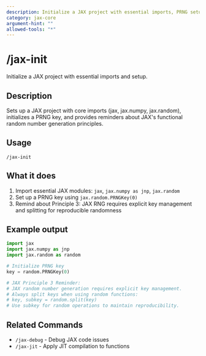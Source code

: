```yaml
---
description: Initialize a JAX project with essential imports, PRNG setup, and Principle 3 reminders
category: jax-core
argument-hint: ""
allowed-tools: "*"
---
```


# /jax-init

Initialize a JAX project with essential imports and setup.

## Description

Sets up a JAX project with core imports (jax, jax.numpy, jax.random), initializes a PRNG key, and provides reminders about JAX's functional random number generation principles.

## Usage

```
/jax-init
```

## What it does

1. Import essential JAX modules: `jax`, `jax.numpy as jnp`, `jax.random`
2. Set up a PRNG key using `jax.random.PRNGKey(0)`
3. Remind about Principle 3: JAX RNG requires explicit key management and splitting for reproducible randomness

## Example output

```python
import jax
import jax.numpy as jnp
import jax.random as random

# Initialize PRNG key
key = random.PRNGKey(0)

# JAX Principle 3 Reminder:
# JAX random number generation requires explicit key management.
# Always split keys when using random functions:
# key, subkey = random.split(key)
# Use subkey for random operations to maintain reproducibility.
```

## Related Commands

- `/jax-debug` - Debug JAX code issues
- `/jax-jit` - Apply JIT compilation to functions